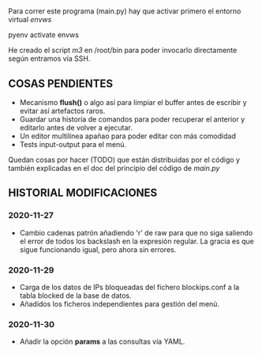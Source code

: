 #
Para correr este programa (main.py) hay que activar primero el entorno virtual *envws*

pyenv activate envws

He creado el script *m3* en /root/bin para poder invocarlo directamente según entramos vía SSH.

## COSAS PENDIENTES
* Mecanismo **flush()** o algo así para limpiar el buffer antes de escribir y evitar así artefactos raros.
* Guardar una historia de comandos para poder recuperar el anterior y editarlo antes de volver a ejecutar.
* Un editor multilínea apañao para poder editar con más comodidad
* Tests input-output para el menú. 

Quedan cosas por hacer (TODO) que están distribuidas por el código 
y también explicadas en el doc del principio del código de *main.py*


## HISTORIAL MODIFICACIONES

### 2020-11-27
* Cambio cadenas patrón añadiendo 'r' de raw para que no siga saliendo el error de todos los backslash en la expresión regular. La gracia es que sigue funcionando igual, pero ahora sin errores.
### 2020-11-29
* Carga de los datos de IPs bloqueadas del fichero blockips.conf a la tabla blocked de la base de datos.
* Añadidos los ficheros independientes para gestión del menú.
### 2020-11-30
* Añadir la opción **params** a las consultas vía YAML.